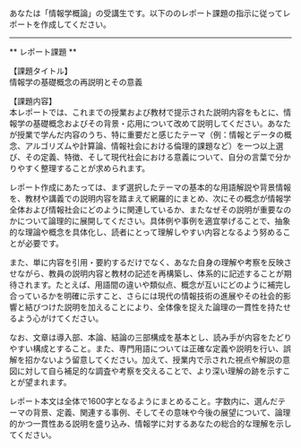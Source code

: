 あなたは「情報学概論」の受講生です。以下ののレポート課題の指示に従ってレポートを作成してください。

---------------------------------------
** レポート課題 **

【課題タイトル】  
情報学の基礎概念の再説明とその意義  

【課題内容】  
本レポートでは、これまでの授業および教材で提示された説明内容をもとに、情報学の基礎概念およびその背景・応用について改めて説明してください。あなたが授業で学んだ内容のうち、特に重要だと感じたテーマ（例：情報とデータの概念、アルゴリズムや計算論、情報社会における倫理的課題など）を一つ以上選び、その定義、特徴、そして現代社会における意義について、自分の言葉で分かりやすく整理することが求められます。  

レポート作成にあたっては、まず選択したテーマの基本的な用語解説や背景情報を、教材や講義での説明内容を踏まえて網羅的にまとめ、次にその概念が情報学全体および情報社会にどのように関連しているか、またなぜその説明が重要なのかについて論理的に展開してください。具体例や事例を適宜挙げることで、抽象的な理論や概念を具体化し、読者にとって理解しやすい内容となるよう努めることが必要です。  

また、単に内容を引用・要約するだけでなく、あなた自身の理解や考察を反映させながら、教員の説明内容と教材の記述を再構築し、体系的に記述することが期待されます。たとえば、用語間の違いや類似点、概念が互いにどのように補完し合っているかを明確に示すこと、さらには現代の情報技術の進展やその社会的影響と結びつけた説明を加えることにより、全体像を捉えた論理の一貫性を持たせるよう心がけてください。  

なお、文章は導入部、本論、結論の三部構成を基本とし、読み手が内容をたどりやすい構成とすること。また、専門用語については正確な定義や説明を行い、誤解を招かないよう留意してください。加えて、授業内で示された視点や解説の意図に対して自ら補足的な調査や考察を交えることで、より深い理解の跡を示すことが望まれます。  

レポート本文は全体で1600字となるようにまとめること。字数内に、選んだテーマの背景、定義、関連する事例、そしてその意味や今後の展望について、論理的かつ一貫性ある説明を盛り込み、情報学に対するあなたの総合的な理解を示してください。